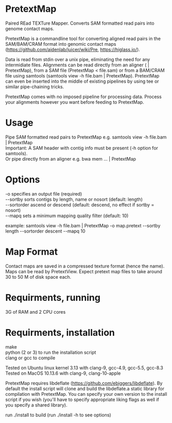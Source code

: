 # PretextMap
Paired REad TEXTure Mapper. Converts SAM formatted read pairs into genome contact maps.

PretextMap is a commandline tool for converting aligned read pairs in the SAM/BAM/CRAM format into genomic contact maps (https://github.com/aidenlab/juicer/wiki/Pre, https://higlass.io/).

Data is read from stdin over a unix pipe, eliminating the need for any intermidiate files. Alignments can be read directly from an aligner (<aligner> | PretextMap), from a SAM file (PretextMap < file.sam) or from a BAM/CRAM file using samtools (samtools view -h file.bam | PretextMap). PretextMap can even be inserted into the middle of existing pipelines by using tee or similar pipe-chaining tricks.

PretextMap comes with no imposed pipeline for processing data. Process your alignments however you want before feeding to PretextMap.

# Usage
Pipe SAM formatted read pairs to PretextMap e.g. samtools view -h file.bam | PretextMap<br/>
Important: A SAM header with contig info must be present (-h option for samtools).<br/>
Or pipe directly from an aligner e.g. bwa mem ... | PretextMap<br/>

# Options
-o specifies an output file (required)<br/>
--sortby sorts contigs by length, name or nosort (default: length)<br/>
--sortorder ascend or descend (default: descend, no effect if sortby = nosort)<br/>
--mapq sets a minimum mapping quality filter (default: 10)<br/>

example: samtools view -h file.bam | PretextMap -o map.pretext --sortby length --sortorder descent --mapq 10<br/>

# Map Format
Contact maps are saved in a compressed texture format (hence the name). Maps can be read by PretextView. Expect pretext map files to take around 30 to 50 M of disk space each.

# Requirments, running
3G of RAM and 2 CPU cores

# Requirments, installation
make<br/>
python (2 or 3) to run the installation script<br/>
clang or gcc to compile<br/>

Tested on Ubuntu linux kernel 3.13 with clang-9, gcc-4.9, gcc-5.5, gcc-8.3<br/>
Tested on MacOS 10.13.6 with clang-9, clang-10-apple<br/>

PretextMap requires libdeflate (https://github.com/ebiggers/libdeflate). By default the install script will clone and build the libdeflate.a static library for compilation with PretextMap. You can specify your own version to the install script if you wish (you'll have to specify appropriate liking flags as well if you specify a shared library).  

run ./install to build (run ./install -h to see options)
